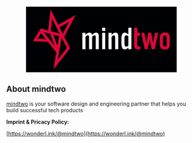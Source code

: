 <p align="center"><a href="https://www.mindtwo.de" target="_blank"><img src="https://github.com/mindtwo/.github/blob/main/images/logo-mindtwo.svg?raw=true" width="400"></a></p>

## About mindtwo

[mindtwo](https://www.mindtwo.de) is your software design and engineering partner that helps you build successful tech products

**Imprint & Pricacy Policy:**

[https://wonderl.ink/@mindtwo](https://wonderl.ink/@mindtwo)
